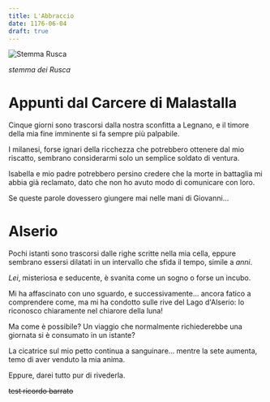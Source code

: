 ```yaml
---
title: L'Abbraccio
date: 1176-06-04
draft: true
---
```


![Stemma Rusca](https://upload.wikimedia.org/wikipedia/commons/a/ae/Rusconi_%28Rivisitazione_del_2016%29.jpg)

_stemma dei Rusca_

# Appunti dal Carcere di Malastalla

Cinque giorni sono trascorsi dalla nostra sconfitta a Legnano, e il timore della mia fine imminente si fa sempre più palpabile.

I milanesi, forse ignari della ricchezza che potrebbero ottenere dal mio riscatto, sembrano considerarmi solo un semplice soldato di ventura.

Isabella e mio padre potrebbero persino credere che la morte in battaglia mi abbia già reclamato, dato che non ho avuto modo di comunicare con loro.

Se queste parole dovessero giungere mai nelle mani di Giovanni...

# Alserio

Pochi istanti sono trascorsi dalle righe scritte nella mia cella, eppure sembrano essersi dilatati in un intervallo che sfida il tempo, simile a _anni_.

_Lei_, misteriosa e seducente, è svanita come un sogno o forse un incubo.

Mi ha affascinato con uno sguardo, e successivamente... ancora fatico a comprendere come, ma mi ha condotto sulle rive del Lago d'Alserio: lo riconosco chiaramente nel chiarore della luna!

Ma come è possibile? Un viaggio che normalmente richiederebbe una giornata si è consumato in un istante?

La cicatrice sul mio petto continua a sanguinare... mentre la sete aumenta, temo di aver venduto la mia anima.

Eppure, darei tutto pur di rivederla.



~~test ricordo barrato~~